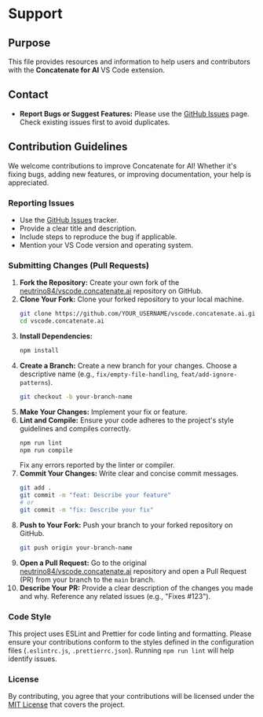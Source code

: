 # Support

## Purpose

This file provides resources and information to help users and contributors with the **Concatenate for AI** VS Code extension.

## Contact

*   **Report Bugs or Suggest Features:** Please use the [GitHub Issues](https://github.com/neutrino84/vscode.concatenate.ai/issues) page. Check existing issues first to avoid duplicates.

## Contribution Guidelines

We welcome contributions to improve Concatenate for AI! Whether it's fixing bugs, adding new features, or improving documentation, your help is appreciated.

### Reporting Issues

*   Use the [GitHub Issues](https://github.com/neutrino84/vscode.concatenate.ai/issues) tracker.
*   Provide a clear title and description.
*   Include steps to reproduce the bug if applicable.
*   Mention your VS Code version and operating system.

### Submitting Changes (Pull Requests)

1.  **Fork the Repository:** Create your own fork of the [neutrino84/vscode.concatenate.ai](https://github.com/neutrino84/vscode.concatenate.ai) repository on GitHub.
2.  **Clone Your Fork:** Clone your forked repository to your local machine.
    ```bash
    git clone https://github.com/YOUR_USERNAME/vscode.concatenate.ai.git
    cd vscode.concatenate.ai
    ```
3.  **Install Dependencies:**
    ```bash
    npm install
    ```
4.  **Create a Branch:** Create a new branch for your changes. Choose a descriptive name (e.g., `fix/empty-file-handling`, `feat/add-ignore-patterns`).
    ```bash
    git checkout -b your-branch-name
    ```
5.  **Make Your Changes:** Implement your fix or feature.
6.  **Lint and Compile:** Ensure your code adheres to the project's style guidelines and compiles correctly.
    ```bash
    npm run lint
    npm run compile
    ```
    Fix any errors reported by the linter or compiler.
7.  **Commit Your Changes:** Write clear and concise commit messages.
    ```bash
    git add .
    git commit -m "feat: Describe your feature"
    # or
    git commit -m "fix: Describe your fix"
    ```
8.  **Push to Your Fork:** Push your branch to your forked repository on GitHub.
    ```bash
    git push origin your-branch-name
    ```
9.  **Open a Pull Request:** Go to the original [neutrino84/vscode.concatenate.ai](https://github.com/neutrino84/vscode.concatenate.ai) repository and open a Pull Request (PR) from your branch to the `main` branch.
10. **Describe Your PR:** Provide a clear description of the changes you made and why. Reference any related issues (e.g., "Fixes #123").

### Code Style

This project uses ESLint and Prettier for code linting and formatting. Please ensure your contributions conform to the styles defined in the configuration files (`.eslintrc.js`, `.prettierrc.json`). Running `npm run lint` will help identify issues.

### License

By contributing, you agree that your contributions will be licensed under the [MIT License](LICENSE) that covers the project.
